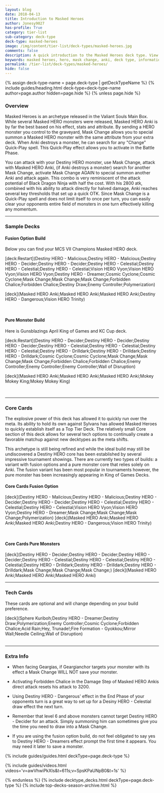 ```yaml
---
layout: blog
date: 2018-04-13
title: Introduction to Masked Heroes
author: Jonesy9027
has-profile: True
category: tier-list
sub-category: deck-type
deck-type: masked-heroes
image: /img/content/tier-list/deck-types/masked-heroes.jpg
comments: false
description: A quick introduction to the Masked Heroes deck type. View sample decks, core cards, tech cards, quick tips, guides, videos and other information.
keywords: masked heroes, hero, mask change, anki, deck type, information, sample deck, core cards, tech cards, quick tips, guides, videos
permalink: /tier-list/deck-types/masked-heroes/
hide: false
---
```


{% assign deck-type-name = page.deck-type | getDeckTypeName %}
{% include guides/heading.html deck-type=deck-type-name author=page.author hidden=page.hide %}
{% unless page.hide %}

### Overview  

Masked Heroes is an archetype released in the Valiant Souls Main Box. While several Masked HERO monsters were released, Masked HERO Anki is by far the best based on his effect, stats and attribute. By sending a HERO monster you control to the graveyard, Mask Change allows you to special summon a Masked HERO monster with the same attribute from your extra deck. When Anki destroys a monster, he can search for any "Change" Quick-Play spell. This Quick-Play effect allows you to activate in the Battle Phase. 

You can attack with your Destiny HERO monster, use Mask Change, attack with Masked HERO Anki, (if Anki destroys a monster) search for another Mask Change, activate Mask Change AGAIN to special summon another Anki and attack again. This combo is very reminiscent of the attack potential of Black Dragon Ninja with half the cost. With his 2800 atk, combined with his ability to attack directly for halved damage, Anki reaches several key thresholds that set up a quick OTK. Since Mask Change is a Quick-Play spell and does not limit itself to once per turn, you can easily clear your opponents entire field of monsters in one turn effectively killing any momentum.
<br>

---

### Sample Decks  

#### Fusion Option Build  

Below you can find your MCS VII Champions Masked HERO deck.  

[deck:Restart](Destiny HERO - Malicious;Destiny HERO - Malicious;Destiny HERO - Decider;Destiny HERO - Decider;Destiny HERO - Celestial;Destiny HERO - Celestial;Destiny HERO - Celestial;Vision HERO Vyon;Vision HERO Vyon;Vision HERO Vyon;Destiny HERO - Dreamer;Cosmic Cyclone;Cosmic Cyclone;Mask Change;Mask Change;Mask Change;Forbidden Chalice;Forbidden Chalice;Destiny Draw;Enemy Controller;Polymerization)

[deck](Masked HERO Anki;Masked HERO Anki;Masked HERO Anki;Destiny HERO - Dangerous;Vision HERO Trinity)

<br>

#### Pure Monster Build  

Here is Gunsblazings April King of Games and KC Cup deck.  

[deck:Restart](Destiny HERO - Decider;Destiny HERO - Decider;Destiny HERO - Decider;Destiny HERO - Celestial;Destiny HERO - Celestial;Destiny HERO - Celestial;Destiny HERO - Drilldark;Destiny HERO - Drilldark;Destiny HERO - Drilldark;Cosmic Cyclone;Cosmic Cyclone;Mask Change;Mask Change;Mask Change;Forbidden Chalice;Forbidden Chalice;Enemy Controller;Enemy Controller;Enemy Controller;Wall of Disruption)

[deck](Masked HERO Anki;Masked HERO Anki;Masked HERO Anki;Mokey Mokey King;Mokey Mokey King)

<br>

---

### Core Cards  

The explosive power of this deck has allowed it to quickly run over the meta. Its ability to hold its own against Sylvans has allowed Masked Heroes to quickly establish itself as a Top Tier Deck. The relatively small Core section of this deck allows for several tech options to continually create a favorable matchup against new decktypes as the meta shifts.  

This archetype is still being refined and while the ideal build may still be undiscovered a Destiny HERO core has been established by several impressive tournament showings. There are currently two types of builds: a variant with fusion options and a pure monster core that relies solely on Anki. The fusion variant has been most popular in tournaments however, the pure monster has been increasingly appearing in King of Games Decks.  

#### Core Cards Fusion Option  
[deck](Destiny HERO - Malicious;Destiny HERO - Malicious;Destiny HERO - Decider;Destiny HERO - Decider;Destiny HERO - Celestial;Destiny HERO - Celestial;Destiny HERO - Celestial;Vision HERO Vyon;Vision HERO Vyon;Destiny HERO - Dreamer;Mask Change;Mask Change;Mask Change;Polymerization)
[deck](Masked HERO Anki;Masked HERO Anki;Masked HERO Anki;Destiny HERO - Dangerous;Vision HERO Trinity)

<br>

#### Core Cards Pure Monsters    
[deck](Destiny HERO - Decider;Destiny HERO - Decider;Destiny HERO - Decider;Destiny HERO - Celestial;Destiny HERO - Celestial;Destiny HERO - Celestial;Destiny HERO - Drilldark;Destiny HERO - Drilldark;Destiny HERO - Drilldark;Mask Change;Mask Change;Mask Change;)
[deck](Masked HERO Anki;Masked HERO Anki;Masked HERO Anki)
<br>

---

### Tech Cards  

These cards are optional and will change depending on your build preference.  

[deck](Sphere Kuriboh;Destiny HERO - Dreamer;Destiny Draw;Polymerization;Enemy Controller;Cosmic Cyclone;Forbidden Chalice;Acid Rain;Hey, Trunade!;Fire Formation - Gyokkou;Mirror Wall;Needle Ceiling;Wall of Disruption)  
<br>

---

### Extra Info

* When facing Geargias, if Geargianchor targets your monster with its effect a Mask Change WILL NOT save your monster.

* Activating Forbidden Chalice in the Damage Step of Masked HERO Ankis direct attack resets his attack to 3200.  

* Using Destiny HERO - Dangerous' effect in the End Phase of your opponents turn is a great way to set up for a Desiny HERO - Celestial draw effect the next turn.  

* Remember that level 6 and above monsters cannot target Destiny HERO - Decider for an attack. Simply summoning him can sometimes give you the time you need to draw into a Mask Change.  

* If you are using the fusion option build, do not feel obligated to say yes to Destiny HERO - Dreamers effect prompt the first time it appears. You may need it later to save a monster. 


{% include guides/guides.html deckType=page.deck-type %}

{% include guides/videos.html videos='v=awVhwiPkXIs&t=611s;v=SpsKPaUNpB0&t=1s' %}

{% endunless %}
{% include decktype_decks.html deckType=page.deck-type %}
{% include top-decks-season-archive.html %}